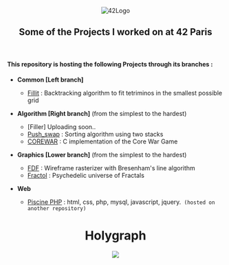
<p align="center">
  <img src="https://i.imgur.com/GzO2IMr.png" alt="42Logo">
</p>

<h2 align="center">Some of the Projects I worked on at 42 Paris</h2>
<br>

<h4>This repository is hosting the following Projects through its branches : </h4>

- **Common [Left branch]**
	- [Fillit](https://github.com/hlombard/42/tree/Fillit) : Backtracking algorithm to fit tetriminos in the smallest possible grid

- **Algorithm [Right branch]** (from the simplest to the hardest)
	- [Filler] Uploading soon..
	- [Push_swap](https://github.com/hlombard/42/tree/push_swap) : Sorting algorithm using two stacks
	- [COREWAR](https://github.com/hlombard/42/tree/Corewar) : C implementation of the Core War Game

- **Graphics [Lower branch]** (from the simplest to the hardest)
	- [FDF](https://github.com/hlombard/42/tree/FdF) : Wireframe rasterizer with Bresenham's line algorithm
	- [Fractol](https://github.com/hlombard/42/tree/fractol) : Psychedelic universe of Fractals
	
- **Web**
	- [Piscine PHP](https://github.com/hlombard/Piscine_PHP) : html, css, php, mysql, javascript, jquery.`` (hosted on another repository)``


<h1 align="center">  Holygraph</h1>
<p align="center">
<img align="center" src="https://i.imgur.com/nXJf2iY.png">
</p>
